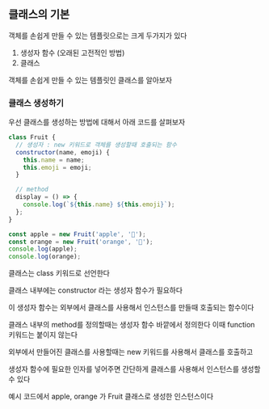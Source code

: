 ## 클래스의 기본

객체를 손쉽게 만들 수 있는 템플릿으로는 크게 두가지가 있다

1. 생성자 함수 (오래된 고전적인 방법)
2. 클래스

객체를 손쉽게 만들 수 있는 템플릿인 클래스를 알아보자

### 클래스 생성하기

우선 클래스를 생성하는 방법에 대해서 아래 코드를 살펴보자

```jsx
class Fruit {
  // 생성자 : new 키워드로 객체를 생성할때 호출되는 함수
  constructor(name, emoji) {
    this.name = name;
    this.emoji = emoji;
  }

  // method
  display = () => {
    console.log(`${this.name} ${this.emoji}`);
  };
}

const apple = new Fruit('apple', '🍎');
const orange = new Fruit('orange', '🍊');
console.log(apple);
console.log(orange);
```

클래스는 class 키워드로 선언한다

클래스 내부에는 constructor 라는 생성자 함수가 필요하다

이 생성자 함수는 외부에서 클래스를 사용해서 인스턴스를 만들때 호출되는 함수이다

클래스 내부의 method를 정의할때는 생성자 함수 바깥에서 정의한다 이때 function 키워드는 붙이지 않는다

외부에서 만들어진 클래스를 사용할때는 new 키워드를 사용해서 클래스를 호출하고

생성자 함수에 필요한 인자를 넣어주면 간단하게 클래스를 사용해서 인스턴스를 생성할 수 있다

예시 코드에서 apple, orange 가 Fruit 클래스로 생성한 인스턴스이다

